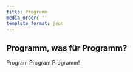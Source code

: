 ```yaml
---
title: Programm
media_order: ''
template_format: json
---
```


## Programm, was für Programm?
Program Program Programm!